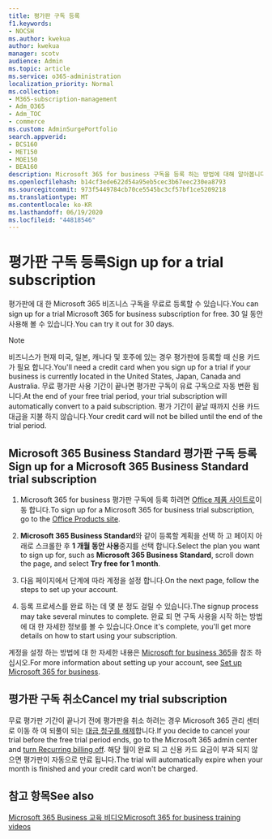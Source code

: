 ```yaml
---
title: 평가판 구독 등록
f1.keywords:
- NOCSH
ms.author: kwekua
author: kwekua
manager: scotv
audience: Admin
ms.topic: article
ms.service: o365-administration
localization_priority: Normal
ms.collection:
- M365-subscription-management
- Adm_O365
- Adm_TOC
- commerce
ms.custom: AdminSurgePortfolio
search.appverid:
- BCS160
- MET150
- MOE150
- BEA160
description: Microsoft 365 for business 구독을 등록 하는 방법에 대해 알아봅니다.
ms.openlocfilehash: b14cf3ede622d54a95eb5cec3b67eec230ea8793
ms.sourcegitcommit: 973f5449784cb70ce5545bc3cf57bf1ce5209218
ms.translationtype: MT
ms.contentlocale: ko-KR
ms.lasthandoff: 06/19/2020
ms.locfileid: "44818546"
---
```

# <a name="sign-up-for-a-trial-subscription"></a><span data-ttu-id="fb8c6-103">평가판 구독 등록</span><span class="sxs-lookup"><span data-stu-id="fb8c6-103">Sign up for a trial subscription</span></span>

<span data-ttu-id="fb8c6-104">평가판에 대 한 Microsoft 365 비즈니스 구독을 무료로 등록할 수 있습니다.</span><span class="sxs-lookup"><span data-stu-id="fb8c6-104">You can sign up for a trial Microsoft 365 for business subscription for free.</span></span> <span data-ttu-id="fb8c6-105">30 일 동안 사용해 볼 수 있습니다.</span><span class="sxs-lookup"><span data-stu-id="fb8c6-105">You can try it out for 30 days.</span></span>

> [!NOTE]
> <span data-ttu-id="fb8c6-106">비즈니스가 현재 미국, 일본, 캐나다 및 호주에 있는 경우 평가판에 등록할 때 신용 카드가 필요 합니다.</span><span class="sxs-lookup"><span data-stu-id="fb8c6-106">You'll need a credit card when you sign up for a trial if your business is currently located in the United States, Japan, Canada and Australia.</span></span> <span data-ttu-id="fb8c6-107">무료 평가판 사용 기간이 끝나면 평가판 구독이 유료 구독으로 자동 변환 됩니다.</span><span class="sxs-lookup"><span data-stu-id="fb8c6-107">At the end of your free trial period, your trial subscription will automatically convert to a paid subscription.</span></span> <span data-ttu-id="fb8c6-108">평가 기간이 끝날 때까지 신용 카드 대금을 지불 하지 않습니다.</span><span class="sxs-lookup"><span data-stu-id="fb8c6-108">Your credit card will not be billed until the end of the trial period.</span></span>

## <a name="sign-up-for-a-microsoft-365-business-standard-trial-subscription"></a><span data-ttu-id="fb8c6-109">Microsoft 365 Business Standard 평가판 구독 등록</span><span class="sxs-lookup"><span data-stu-id="fb8c6-109">Sign up for a Microsoft 365 Business Standard trial subscription</span></span>

1. <span data-ttu-id="fb8c6-110">Microsoft 365 for business 평가판 구독에 등록 하려면 [Office 제품 사이트로](https://www.aka.ms/office365signup)이동 합니다.</span><span class="sxs-lookup"><span data-stu-id="fb8c6-110">To sign up for a Microsoft 365 for business trial subscription, go to the [Office Products site](https://www.aka.ms/office365signup).</span></span>

2. <span data-ttu-id="fb8c6-111">**Microsoft 365 Business Standard**와 같이 등록할 계획을 선택 하 고 페이지 아래로 스크롤한 후 **1 개월 동안 사용**중지를 선택 합니다.</span><span class="sxs-lookup"><span data-stu-id="fb8c6-111">Select the plan you want to sign up for, such as **Microsoft 365 Business Standard**, scroll down the page, and select **Try free for 1 month**.</span></span>

3. <span data-ttu-id="fb8c6-112">다음 페이지에서 단계에 따라 계정을 설정 합니다.</span><span class="sxs-lookup"><span data-stu-id="fb8c6-112">On the next page, follow the steps to set up your account.</span></span>

4. <span data-ttu-id="fb8c6-113">등록 프로세스를 완료 하는 데 몇 분 정도 걸릴 수 있습니다.</span><span class="sxs-lookup"><span data-stu-id="fb8c6-113">The signup process may take several minutes to complete.</span></span> <span data-ttu-id="fb8c6-114">완료 되 면 구독 사용을 시작 하는 방법에 대 한 자세한 정보를 볼 수 있습니다.</span><span class="sxs-lookup"><span data-stu-id="fb8c6-114">Once it's complete, you'll get more details on how to start using your subscription.</span></span>

<span data-ttu-id="fb8c6-115">계정을 설정 하는 방법에 대 한 자세한 내용은 [Microsoft for business 365](../admin/setup/setup.md)을 참조 하십시오.</span><span class="sxs-lookup"><span data-stu-id="fb8c6-115">For more information about setting up your account, see [Set up Microsoft 365 for business](../admin/setup/setup.md).</span></span>

## <a name="cancel-my-trial-subscription"></a><span data-ttu-id="fb8c6-116">평가판 구독 취소</span><span class="sxs-lookup"><span data-stu-id="fb8c6-116">Cancel my trial subscription</span></span>

<span data-ttu-id="fb8c6-117">무료 평가판 기간이 끝나기 전에 평가판을 취소 하려는 경우 Microsoft 365 관리 센터로 이동 하 여 되풀이 되는 [대금 청구를 해제](subscriptions/renew-your-subscription.md#turn-recurring-billing-off-or-on)합니다.</span><span class="sxs-lookup"><span data-stu-id="fb8c6-117">If you decide to cancel your trial before the free trial period ends, go to the Microsoft 365 admin center and [turn Recurring billing off](subscriptions/renew-your-subscription.md#turn-recurring-billing-off-or-on).</span></span> <span data-ttu-id="fb8c6-118">해당 월이 완료 되 고 신용 카드 요금이 부과 되지 않으면 평가판이 자동으로 만료 됩니다.</span><span class="sxs-lookup"><span data-stu-id="fb8c6-118">The trial will automatically expire when your month is finished and your credit card won't be charged.</span></span>

## <a name="see-also"></a><span data-ttu-id="fb8c6-119">참고 항목</span><span class="sxs-lookup"><span data-stu-id="fb8c6-119">See also</span></span>

[<span data-ttu-id="fb8c6-120">Microsoft 365 Business 교육 비디오</span><span class="sxs-lookup"><span data-stu-id="fb8c6-120">Microsoft 365 for business training videos</span></span>](https://support.microsoft.com/office/6ab4bbcd-79cf-4000-a0bd-d42ce4d12816)
